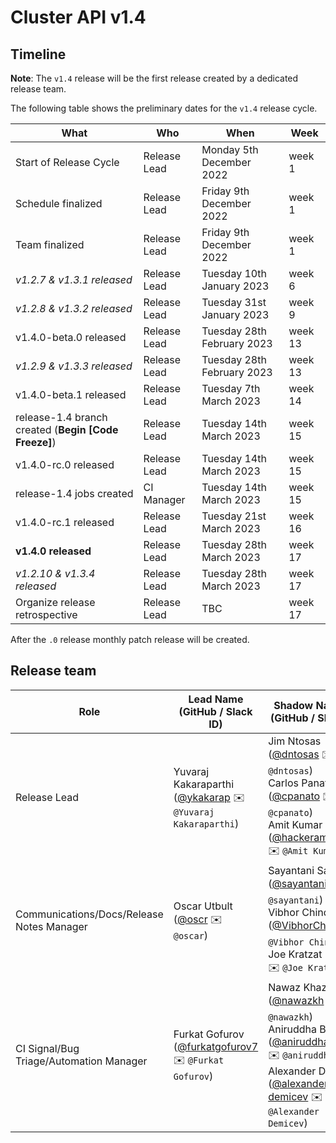 # Cluster API v1.4

## Timeline

**Note**: The `v1.4` release will be the first release created by a dedicated release team.

The following table shows the preliminary dates for the `v1.4` release cycle.

| **What**                                             | **Who**      | **When**                   | **Week** |
|------------------------------------------------------|--------------|----------------------------|----------|
| Start of Release Cycle                               | Release Lead | Monday 5th December 2022   | week 1   |
| Schedule finalized                                   | Release Lead | Friday 9th December 2022   | week 1   |
| Team finalized                                       | Release Lead | Friday 9th December 2022   | week 1   |
| *v1.2.7 & v1.3.1 released*                           | Release Lead | Tuesday 10th January 2023  | week 6   |
| *v1.2.8 & v1.3.2 released*                           | Release Lead | Tuesday 31st January 2023  | week 9   |
| v1.4.0-beta.0 released                               | Release Lead | Tuesday 28th February 2023 | week 13  |
| *v1.2.9 & v1.3.3 released*                           | Release Lead | Tuesday 28th February 2023 | week 13  |
| v1.4.0-beta.1 released                               | Release Lead | Tuesday 7th March 2023     | week 14  |
| release-1.4 branch created (**Begin [Code Freeze]**) | Release Lead | Tuesday 14th March 2023    | week 15  |
| v1.4.0-rc.0 released                                 | Release Lead | Tuesday 14th March 2023    | week 15  |
| release-1.4 jobs created                             | CI Manager   | Tuesday 14th March 2023    | week 15  |
| v1.4.0-rc.1 released                                 | Release Lead | Tuesday 21st March 2023    | week 16  |
| **v1.4.0 released**                                  | Release Lead | Tuesday 28th March 2023    | week 17  |
| *v1.2.10 & v1.3.4 released*                          | Release Lead | Tuesday 28th March 2023    | week 17  |
| Organize release retrospective                       | Release Lead | TBC                        | week 17  |

After the `.0` release monthly patch release will be created.

## Release team

| **Role**                                  | **Lead Name** (**GitHub / Slack ID**)                                                      | **Shadow Name(s) (GitHub / Slack ID)**                                                                                                                                                                                                                                          |
|-------------------------------------------|--------------------------------------------------------------------------------------------|---------------------------------------------------------------------------------------------------------------------------------------------------------------------------------------------------------------------------------------------------------------------------------|
| Release Lead                              | Yuvaraj Kakaraparthi ([@ykakarap](https://github.com/ykakarap) ✉️ `@Yuvaraj Kakaraparthi`) | Jim Ntosas ([@dntosas](https://github.com/dntosas) ✉️ `@dntosas`)<br>Carlos Panato ([@cpanato](https://github.com/cpanato) ✉️ `@cpanato`)<br>Amit Kumar ([@hackeramitkumar](https://github.com/hackeramitkumar) ✉️ `@Amit Kumar`)                                               |
| Communications/Docs/Release Notes Manager | Oscar Utbult ([@oscr](https://github.com/oscr) ✉️ `@oscar`)                                | Sayantani Saha ([@sayantani11](https://github.com/sayantani11) ✉️ ️`@sayantani`) <br> Vibhor Chinda ([@VibhorChinda](https://github.com/VibhorChinda) ✉️ ️`@Vibhor Chinda`) <br> Joe Kratzat ([@joekr](https://github.com/joekr) ✉️ `@Joe Kratzat`)                             |
| CI Signal/Bug Triage/Automation Manager   | Furkat Gofurov ([@furkatgofurov7](https://github.com/furkatgofurov7) ✉️ `@Furkat Gofurov`) | Nawaz Khazielakha ([@nawazkh](https://github.com/nawazkh) ✉️ `@nawazkh`) <br> Aniruddha Basak ([@aniruddha2000](https://github.com/aniruddha2000/) ✉️ `@aniruddha`) <br> Alexander Demicev ([@alexander-demicev](https://github.com/alexander-demicev) ✉️ `@Alexander Demicev`) |
